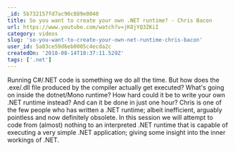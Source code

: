 ```yaml
---
_id: 5b732157fd7ac90c889e0040
title: So you want to create your own .NET runtime? - Chris Bacon
url: https://www.youtube.com/watch?v=jK8jYQ3ZKiI
category: videos
slug: 'so-you-want-to-create-your-own-net-runtime-chris-bacon'
user_id: 5a83ce59d6eb0005c4ecda2c
createdOn: '2018-08-14T18:37:11.529Z'
tags: ['.net']
---
```


Running C#/.NET code is something we do all the time. But how does the .exe/.dll file produced by the compiler actually get executed? What's going on inside the dotnet/Mono runtime? How hard could it be to write your own .NET runtime instead? And can it be done in just one hour?
Chris is one of the few people who has written a .NET runtime; albeit inefficient, arguably pointless and now definitely obsolete. In this session we will attempt to code from (almost) nothing to an interpreted .NET runtime that is capable of executing a very simple .NET application; giving some insight into the inner workings of .NET.
